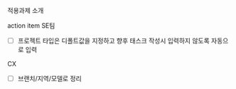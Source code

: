 적용과제 소개


action item
SE팀
- [ ] 프로젝트 타입은 디폴트값을 지정하고 향후 태스크 작성시 입력하지 않도록 자동으로 입력

CX
- [ ] 브랜치/지역/모델로 정리